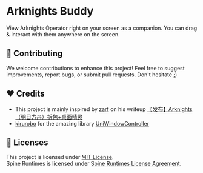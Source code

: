 # Arknights Buddy

View Arknights Operator right on your screen as a companion. You can drag & interact with them anywhere on the screen.

## 🤝 Contributing

We welcome contributions to enhance this project! Feel free to suggest improvements, report bugs, or submit pull requests. Don't hesitate ;)

## ❤️ Credits

- This project is mainly inspired by [zarf](https://blog.csdn.net/izarfy "See zarf profile on CSDN") on his writeup [【发布】Arknights（明日方舟）拆包+桌面精灵](https://blog.csdn.net/izarfy/article/details/106681264)
- [kirurobo](https://github.com/kirurobo/ "See kirurobo GitHub profile") for the amazing library [UniWindowController](https://github.com/kirurobo/UniWindowController "See UniWindowController GitHub repository")

## 📜 Licenses

This project is licensed under [MIT License](./LICENSE "See LICENSE file").  
Spine Runtimes is licensed under [Spine Runtimes License Agreement](https://esotericsoftware.com/spine-runtimes-license).
